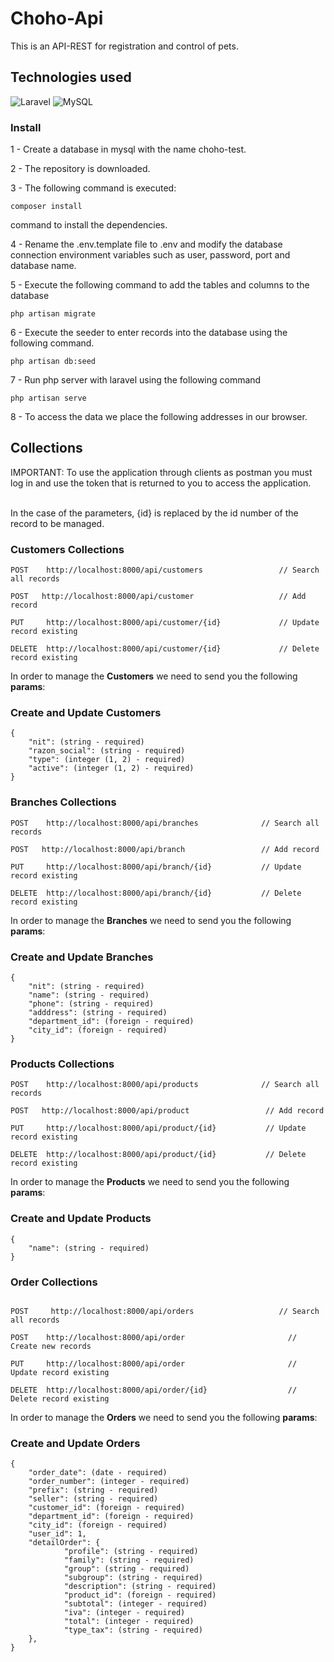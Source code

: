 # Choho-Api

This is an API-REST for registration and control of pets.

## Technologies used

![Laravel](https://img.shields.io/badge/laravel-%23FF2D20.svg?style=for-the-badge&logo=laravel&logoColor=white)
![MySQL](https://img.shields.io/badge/mysql-%2300f.svg?style=for-the-badge&logo=mysql&logoColor=white)

### Install
    
1 - Create a database in mysql with the name choho-test.

2 - The repository is downloaded.

3 - The following command is executed:
```
composer install
```
command to install the dependencies.

4 - Rename the .env.template file to .env and modify the database connection environment variables such as user, password, port and database name.

5 - Execute the following command to add the tables and columns to the database
```
php artisan migrate
```
6 -   Execute the seeder to enter records into the database using the following command.
```
php artisan db:seed
```     
7 - Run php server with laravel using the following command
```
php artisan serve
```
8 - To access the data we place the following addresses in our browser.

## Collections

IMPORTANT: To use the application through clients as postman you must log in and use the token that is returned to you to access the application.

<br/>
In the case of the parameters, {id} is replaced by the id number of the record to be managed.
    
### Customers Collections
```
POST    http://localhost:8000/api/customers                 // Search all records

POST   http://localhost:8000/api/customer                   // Add record 

PUT     http://localhost:8000/api/customer/{id}             // Update record existing

DELETE  http://localhost:8000/api/customer/{id}             // Delete record existing
```

In order to manage the **Customers** we need to send you the following **params**:
    
### Create and Update Customers
~~~
{
    "nit": (string - required)
    "razon_social": (string - required)
    "type": (integer (1, 2) - required)
    "active": (integer (1, 2) - required)
}
~~~

### Branches Collections
```
POST    http://localhost:8000/api/branches              // Search all records

POST   http://localhost:8000/api/branch                 // Add record 

PUT     http://localhost:8000/api/branch/{id}           // Update record existing

DELETE  http://localhost:8000/api/branch/{id}           // Delete record existing
```

In order to manage the **Branches** we need to send you the following **params**:
    
### Create and Update Branches
~~~
{
    "nit": (string - required)
    "name": (string - required)
    "phone": (string - required)
    "adddress": (string - required)
    "department_id": (foreign - required)
    "city_id": (foreign - required)
}
~~~

### Products Collections
```
POST    http://localhost:8000/api/products              // Search all records

POST   http://localhost:8000/api/product                 // Add record 

PUT     http://localhost:8000/api/product/{id}           // Update record existing

DELETE  http://localhost:8000/api/product/{id}           // Delete record existing
```

In order to manage the **Products** we need to send you the following **params**:
    
### Create and Update Products
~~~
{
    "name": (string - required)
}
~~~

### Order Collections
```

POST     http://localhost:8000/api/orders                   // Search all records

POST    http://localhost:8000/api/order                       //  Create new records

PUT     http://localhost:8000/api/order                       //  Update record existing

DELETE  http://localhost:8000/api/order/{id}                  //  Delete record existing
```

In order to manage the **Orders** we need to send you the following **params**:
    
### Create and Update Orders
~~~
{
    "order_date": (date - required)
    "order_number": (integer - required)
    "prefix": (string - required)
    "seller": (string - required)
    "customer_id": (foreign - required)
    "department_id": (foreign - required)
    "city_id": (foreign - required)
    "user_id": 1,
    "detailOrder": {
            "profile": (string - required)
            "family": (string - required)
            "group": (string - required)
            "subgroup": (string - required)
            "description": (string - required)
            "product_id": (foreign - required)
            "subtotal": (integer - required)
            "iva": (integer - required)
            "total": (integer - required)
            "type_tax": (string - required)
    },
}
~~~
